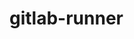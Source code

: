 <!-- generated by markdown-notes-tree -->

# gitlab-runner

<!-- optional markdown-notes-tree directory description starts here -->

<!-- optional markdown-notes-tree directory description ends here -->

